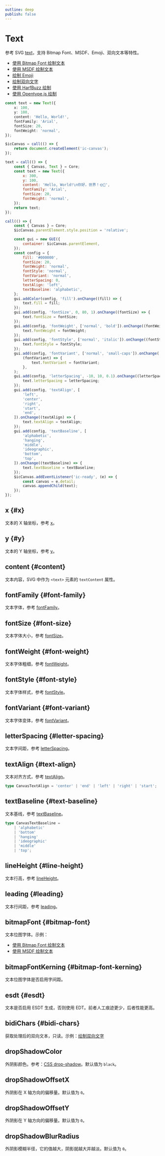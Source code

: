```yaml
---
outline: deep
publish: false
---
```


# Text

参考 SVG [text]，支持 Bitmap Font、MSDF、Emoji、双向文本等特性。

-   [使用 Bitmap Font 绘制文本](/zh/example/bitmap-font)
-   [使用 MSDF 绘制文本](/zh/example/msdf-text)
-   [绘制 Emoji](/zh/example/emoji)
-   [绘制双向文字](/zh/example/bidi)
-   [使用 HarfBuzz 绘制](/zh/example/harfbuzz)
-   [使用 Opentype.js 绘制](/zh/example/opentype)

```ts
const text = new Text({
    x: 100,
    y: 100,
    content: 'Hello, World!',
    fontFamily: 'Arial',
    fontSize: 20,
    fontWeight: 'normal',
});
```

```js eval code=false
$icCanvas = call(() => {
    return document.createElement('ic-canvas');
});
```

```js eval code=false
text = call(() => {
    const { Canvas, Text } = Core;
    const text = new Text({
        x: 300,
        y: 100,
        content: 'Hello, World!\n你好，世界！🌞🌛',
        fontFamily: 'Arial',
        fontSize: 20,
        fontWeight: 'normal',
    });
    return text;
});
```

```js eval code=false inspector=false
call(() => {
    const { Canvas } = Core;
    $icCanvas.parentElement.style.position = 'relative';

    const gui = new GUI({
        container: $icCanvas.parentElement,
    });
    const config = {
        fill: '#000000',
        fontSize: 20,
        fontWeight: 'normal',
        fontStyle: 'normal',
        fontVariant: 'normal',
        letterSpacing: 0,
        textAlign: 'left',
        textBaseline: 'alphabetic',
    };
    gui.addColor(config, 'fill').onChange((fill) => {
        text.fill = fill;
    });
    gui.add(config, 'fontSize', 0, 80, 1).onChange((fontSize) => {
        text.fontSize = fontSize;
    });
    gui.add(config, 'fontWeight', ['normal', 'bold']).onChange((fontWeight) => {
        text.fontWeight = fontWeight;
    });
    gui.add(config, 'fontStyle', ['normal', 'italic']).onChange((fontStyle) => {
        text.fontStyle = fontStyle;
    });
    gui.add(config, 'fontVariant', ['normal', 'small-caps']).onChange(
        (fontVariant) => {
            text.fontVariant = fontVariant;
        },
    );
    gui.add(config, 'letterSpacing', -10, 10, 0.1).onChange((letterSpacing) => {
        text.letterSpacing = letterSpacing;
    });
    gui.add(config, 'textAlign', [
        'left',
        'center',
        'right',
        'start',
        'end',
    ]).onChange((textAlign) => {
        text.textAlign = textAlign;
    });
    gui.add(config, 'textBaseline', [
        'alphabetic',
        'hanging',
        'middle',
        'ideographic',
        'bottom',
        'top',
    ]).onChange((textBaseline) => {
        text.textBaseline = textBaseline;
    });
    $icCanvas.addEventListener('ic-ready', (e) => {
        const canvas = e.detail;
        canvas.appendChild(text);
    });
});
```

## x {#x}

文本的 X 轴坐标，参考 [x]。

## y {#y}

文本的 Y 轴坐标，参考 [y]。

## content {#content}

文本内容，SVG 中作为 `<text>` 元素的 `textContent` 属性。

## fontFamily {#font-family}

文本字体，参考 [fontFamily]。

## fontSize {#font-size}

文本字体大小，参考 [fontSize]。

## fontWeight {#font-weight}

文本字体粗细，参考 [fontWeight]。

## fontStyle {#font-style}

文本字体样式，参考 [fontStyle]。

## fontVariant {#font-variant}

文本字体变体，参考 [fontVariant]。

## letterSpacing {#letter-spacing}

文本字间距，参考 [letterSpacing]。

## textAlign {#text-align}

文本对齐方式，参考 [textAlign]。

```ts
type CanvasTextAlign = 'center' | 'end' | 'left' | 'right' | 'start';
```

## textBaseline {#text-baseline}

文本基线，参考 [textBaseline]。

```ts
type CanvasTextBaseline =
    | 'alphabetic'
    | 'bottom'
    | 'hanging'
    | 'ideographic'
    | 'middle'
    | 'top';
```

## lineHeight {#line-height}

文本行高，参考 [lineHeight]。

## leading {#leading}

文本行间距，参考 [leading]。

## bitmapFont {#bitmap-font}

文本位图字体。示例：

-   [使用 Bitmap Font 绘制文本](/zh/example/bitmap-font)
-   [使用 MSDF 绘制文本](/zh/example/msdf-text)

## bitmapFontKerning {#bitmap-font-kerning}

文本位图字体是否启用字间距。

## esdt {#esdt}

文本是否启用 ESDT 生成，否则使用 EDT。前者人工痕迹更少，后者性能更高。

## bidiChars {#bidi-chars}

获取处理后的双向文本，只读。示例：[绘制双向文字](/zh/example/bidi)

## dropShadowColor

外阴影颜色。参考：[CSS drop-shadow]。默认值为 `black`。

## dropShadowOffsetX

外阴影在 X 轴方向的偏移量。默认值为 `0`。

## dropShadowOffsetY

外阴影在 Y 轴方向的偏移量。默认值为 `0`。

## dropShadowBlurRadius

外阴影模糊半径，它的值越大，阴影就越大并越淡。默认值为 `0`。

[text]: https://developer.mozilla.org/en-US/docs/Web/SVG/Element/text
[x]: https://developer.mozilla.org/zh-CN/docs/Web/SVG/Attribute/x
[y]: https://developer.mozilla.org/zh-CN/docs/Web/SVG/Attribute/y
[fontFamily]: https://developer.mozilla.org/zh-CN/docs/Web/SVG/Attribute/font-family
[fontSize]: https://developer.mozilla.org/zh-CN/docs/Web/SVG/Attribute/font-size
[fontWeight]: https://developer.mozilla.org/en-US/docs/Web/SVG/Attribute/font-weight
[fontStyle]: https://developer.mozilla.org/en-US/docs/Web/SVG/Attribute/font-style
[fontVariant]: https://developer.mozilla.org/en-US/docs/Web/SVG/Attribute/font-variant
[letterSpacing]: https://developer.mozilla.org/en-US/docs/Web/SVG/Attribute/letter-spacing
[lineHeight]: https://developer.mozilla.org/zh-CN/docs/Web/SVG/Attribute/line-height
[textAlign]: https://developer.mozilla.org/en-US/docs/Web/SVG/Attribute/text-align
[textBaseline]: https://developer.mozilla.org/en-US/docs/Web/SVG/Attribute/text-baseline
[leading]: https://developer.mozilla.org/en-US/docs/Web/SVG/Attribute/leading
[CSS drop-shadow]: https://developer.mozilla.org/en-US/docs/Web/CSS/filter-function/drop-shadow
